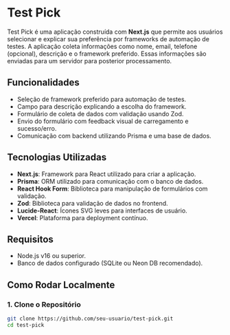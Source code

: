 # Test Pick

Test Pick é uma aplicação construída com **Next.js** que permite aos usuários selecionar e explicar sua preferência por frameworks de automação de testes. A aplicação coleta informações como nome, email, telefone (opcional), descrição e o framework preferido. Essas informações são enviadas para um servidor para posterior processamento.

## Funcionalidades

- Seleção de framework preferido para automação de testes.
- Campo para descrição explicando a escolha do framework.
- Formulário de coleta de dados com validação usando Zod.
- Envio do formulário com feedback visual de carregamento e sucesso/erro.
- Comunicação com backend utilizando Prisma e uma base de dados.

## Tecnologias Utilizadas

- **Next.js**: Framework para React utilizado para criar a aplicação.
- **Prisma**: ORM utilizado para comunicação com o banco de dados.
- **React Hook Form**: Biblioteca para manipulação de formulários com validação.
- **Zod**: Biblioteca para validação de dados no frontend.
- **Lucide-React**: Ícones SVG leves para interfaces de usuário.
- **Vercel**: Plataforma para deployment contínuo.

## Requisitos

- Node.js v16 ou superior.
- Banco de dados configurado (SQLite ou Neon DB recomendado).

## Como Rodar Localmente

### 1. Clone o Repositório

```bash
git clone https://github.com/seu-usuario/test-pick.git
cd test-pick
```
